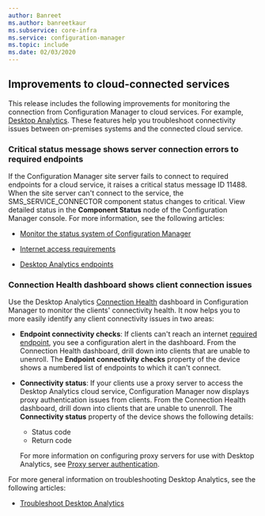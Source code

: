 ```yaml
---
author: Banreet
ms.author: banreetkaur
ms.subservice: core-infra
ms.service: configuration-manager
ms.topic: include
ms.date: 02/03/2020
---
```


## <a name="bkmk_cloud"></a> Improvements to cloud-connected services

This release includes the following improvements for monitoring the connection from Configuration Manager to cloud services. For example, [Desktop Analytics](../../../../../../intune-service/protect/windows-update-compatibility-reports.md)<!--Link updated to redirection target.-->. These features help you troubleshoot connectivity issues between on-premises systems and the connected cloud service.

### Critical status message shows server connection errors to required endpoints

<!-- 5566763 -->

If the Configuration Manager site server fails to connect to required endpoints for a cloud service, it raises a critical status message ID 11488. When the site server can't connect to the service, the SMS_SERVICE_CONNECTOR component status changes to critical. View detailed status in the **Component Status** node of the Configuration Manager console. For more information, see the following articles:

- [Monitor the status system of Configuration Manager](../../../../servers/manage/use-status-system.md#monitor-the-status-system)

- [Internet access requirements](../../../../plan-design/network/internet-endpoints.md)

- [Desktop Analytics endpoints](../../../../../../intune-service/protect/windows-update-compatibility-reports.md)<!--Link updated to redirection target.-->

### Connection Health dashboard shows client connection issues

<!-- 4963230, 4963383 -->

Use the Desktop Analytics [Connection Health](../../../../../../intune-service/protect/windows-update-compatibility-reports.md)<!--Link updated to redirection target.--> dashboard in Configuration Manager to monitor the clients' connectivity health. It now helps you to more easily identify any client connectivity issues in two areas:

- **Endpoint connectivity checks**: If clients can't reach an internet [required endpoint](../../../../../../intune-service/protect/windows-update-compatibility-reports.md)<!--Link updated to redirection target.-->, you see a configuration alert in the dashboard. From the Connection Health dashboard, drill down into clients that are unable to unenroll. The **Endpoint connectivity checks** property of the device shows a numbered list of endpoints to which it can't connect.

- **Connectivity status**: If your clients use a proxy server to access the Desktop Analytics cloud service, Configuration Manager now displays proxy authentication issues from clients. From the Connection Health dashboard, drill down into clients that are unable to unenroll. The **Connectivity status** property of the device shows the following details:

  - Status code
  - Return code

  For more information on configuring proxy servers for use with Desktop Analytics, see [Proxy server authentication](../../../../../../intune-service/protect/windows-update-compatibility-reports.md)<!--Link updated to redirection target.-->.

For more general information on troubleshooting Desktop Analytics, see the following articles:

- [Troubleshoot Desktop Analytics](../../../../../../intune-service/protect/windows-update-compatibility-reports.md)<!--Link updated to redirection target.-->
